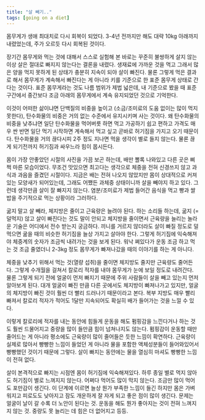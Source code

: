 ```yaml
---
title: "살 빼기.."
tags: [going on a diet]
---
```


몸무게가 생애 최대치로 다시 회복이 되었다. 3-4년 전까지만 해도 대략 10kg 아래까지 내렸었는데, 주가 오르듯 다시 회복된 것이다. 

장기간 몸무게와 먹는 것에 대해서 스스로 실험해 본 바로는 꾸준히 불쌍하게 살지 않는 이상 살은 절대로 빠지지 않는다는 결론을 내렸다. 생재료에 가까운 것을 먹고 그래서 많은 양을 먹지 못하게 된 상태가 충분히 지속이 되야 살이 빠진다. 물론 그렇게 먹은 결과로 해서 몸무게가 계속해서 빠진다는 게 아니라 키를 기준으로 한 표준 몸무게 상태로 간다는 것이다. 표준 몸무게라는 것도 나름 범위가 제법 넓은데, 내 기준으로 봤을 때 표준 구간에서 중간보다 조금 아래의 몸무게에서 계속 유지되었던 것으로 기억한다.

이것이 어떠한 삶이냐면 단백질의 비중을 높이고 (소금/조미료의 도움 없이는 많이 먹지 못한다), 탄수화물의 비중은 거의 없는 수준에서 유지시키며 사는 것이다. 왜 탄수화물의 비중을 낮추냐면 일단 탄수화물을 먹어버릇 하면 먹고 가공하기 쉽고 편하고 가격도 매우 싼 반면 일단 먹기 시작하면 계속해서 먹고 싶고 곧바로 허기짐을 가지고 오기 때문이다. 탄수화물을 거의 끊다시피 2주 정도 지나면 먹을 생각이 별로 들지 않는다. 물론 끊게 되기전까지 허기짐과 싸우느라 힘이 몹시든다. 

몸이 가장 안좋았던 시절의 사진을 가끔 보곤 하는데, 배만 뽈록 나와있고 다른 곳은 삐쩍 마른 모습이었다. 무조건 맛있으면 최고다는 생각으로 체중을 전혀 신경쓰지 않고 과식과 과음을 즐겼던 시절이다. 지금은 배는 전혀 나오지 않았지만 몸이 상대적으로 커져있는 모양새가 되어있는데, 그래도 어쨌든 과체중 상태이니까 살을 빼야지 하고 있다. 그런데 생각만큼 살이 잘 빠지지 않는다. 염분/조미료가 제법 들어간 음식을 먹고 빵과 쌀밥을 주기적으로 먹는 상황이라 그러하다.

굶지 말고 살 빼라, 체지방은 줄이고 근육량은 늘려야 된다. 하는 소리들 하는데, 굶지 (=덜먹지) 않고 살이 빠진다는 것도 말이 안되고 체지방을 줄이면서 근육량을 늘리는 놀라운 기술은 어디에서 전수 받는지 궁금하다. 끼니를 거르지 않더라도 살이 빠질 정도로 덜 먹으면 굶을 때의 비슷한 허기짐을 늘상 가지고 살아야 한다. 그렇게 허기짐에 익숙해져야 체중계의 숫자가 조금씩 내려가는 것을 보게 된다. 워낙 쪄있다가 운동 조금 하고 먹는 것 조금 줄였더니 2-3kg 정도 몸무게가 빠져나갔을 때의 이야기를 하는 게 아니다. 

체중을 낮추기 위해서 먹는 것(열량 섭취)을 줄이면 체지방도 줄지만 근육량도 줄어든다. 그렇게 수개월을 걸쳐서 칼로리 적자를 내야 몸무게가 눈에 보일 정도로 내려간다. 물론 그렇게 되기 전에 얼굴이 먼저 빠지기 때문에 주위 사람들이 살을 빼고 있는지 먼저 알아보게 된다. 대개 얼굴이 빠진 만큼 다른 곳에서도 체지방이 빠져나가고 있지만, 얼굴의 체지방이 빠진 것이 훨씬 더 빨리 드러나기 때문이라고 본다. 복부 지방도 매우 빨리 빠져서 칼로리 적자가 적어도 1달만 지속되어도 확실히 배가 들어가는 것을 느낄 수 있다. 

이렇게 칼로리에 적자를 내는 동안에 힘들게 운동을 해도 펌핑감을 느낀다거나 하는 것도 훨씬 드물어지고 중량을 많이 들만큼 힘이 넘쳐나지도 않는다. 펌핑감이 운동할 때만 줄어드는 게 아니라 평소에도 근육량이 많이 줄어들은 듯한 느낌이 확연하다. 근육량이 실제로 많아서 빵빵한 느낌이 들었던 게 아니라 물을 포함한 액체성분들이 들어와있어서 빵빵했던 것이기 때문에 그렇다. 살이 빠지는 동안에는 물을 열심히 마셔도 빵빵한 느낌이 전혀 없다. 

살이 본격적으로 빠지는 시점엔 몸이 허기짐에 익숙해져있다. 하루 종일 별로 먹지 않아도 허기짐이 별로 느껴지지 않는다. 어쩌다 먹어도 많이 막지 않는다. 조금만 많이 먹어도 포만감이 생긴다. 이 단계에 이르면 늘상 뭔가 부족한 느낌이 들긴 하지만 몸은 가벼워지고 피로도도 낮아지고 잠도 개운하게 잘 자게 되고 좋은 점이 많이 생긴다. 문제는 얼굴이 날이 갈 수록 더 노안이 된다는 것. 운동을 해도 뭔가 좋아지는 것이 전혀 느껴지지 않는 것. 중량도 못 늘리는 데 힘은 더 없어지고 등등.


